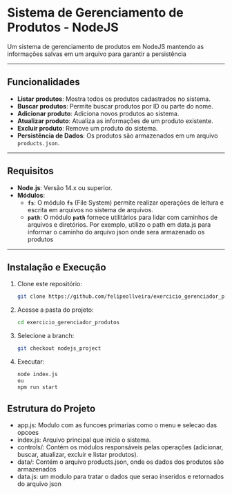 # Sistema de Gerenciamento de Produtos - NodeJS

Um sistema de gerenciamento de produtos em NodeJS mantendo as informações salvas em um arquivo para garantir a persistência

---

## Funcionalidades

- **Listar produtos**: Mostra todos os produtos cadastrados no sistema.
- **Buscar produtos**: Permite buscar produtos por ID ou parte do nome.
- **Adicionar produto**: Adiciona novos produtos ao sistema.
- **Atualizar produto**: Atualiza as informações de um produto existente.
- **Excluir produto**: Remove um produto do sistema.
- **Persistência de Dados**: Os produtos são armazenados em um arquivo `products.json`.

---

## Requisitos

- **Node.js**: Versão 14.x ou superior.
- **Módulos**: 
  - **`fs`**: O módulo **`fs`** (File System) permite realizar operações de leitura e escrita em arquivos no sistema de arquivos.
  - **`path`**: O módulo **`path`** fornece utilitários para lidar com caminhos de arquivos e diretórios. Por exemplo, utilizo o path em data.js para informar o caminho do arquivo json onde sera armazenado os produtos

---

## Instalação e Execução

1. Clone este repositório:
   ```bash
   git clone https://github.com/felipeollveira/exercicio_gerenciador_produtos/
   
2. Acesse a pasta do projeto:
   ```bash
   cd exercicio_gerenciador_produtos
   
3. Selecione a branch:
   ```bash
   git checkout nodejs_project

3. Executar:
   ```bash
   node index.js 
   ou 
   npm run start

## Estrutura do Projeto

- app.js: Modulo com as funcoes primarias como o menu e selecao das opcoes
- index.js: Arquivo principal que inicia o sistema.
- controls/: Contém os módulos responsáveis pelas operações (adicionar, buscar, atualizar, excluir e listar produtos).
- data/: Contém o arquivo products.json, onde os dados dos produtos são armazenados
- data.js: um modulo para tratar o dados que serao inseridos e retornados do arquivo json
